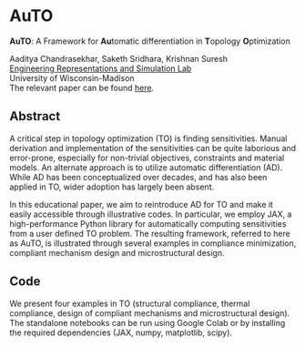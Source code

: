 # AuTO

**AuTO**: A Framework for **Au**tomatic differentiation in **T**opology **O**ptimization

Aaditya Chandrasekhar, Saketh Sridhara, Krishnan Suresh  
[Engineering Representations and Simulation Lab](https://ersl.wisc.edu)  
University of Wisconsin-Madison  
The relevant paper can be found [here](https://ersl.wisc.edu/publications/).

## Abstract
A critical step in topology optimization (TO) is finding sensitivities. Manual derivation and implementation of the sensitivities can be quite laborious and error-prone, especially for non-trivial objectives, constraints and material models. An alternate approach is to utilize automatic differentiation (AD). While AD has been conceptualized over decades, and has also been applied in TO, wider adoption has largely been absent.

In this educational paper, we aim to reintroduce AD for TO and make it easily accessible through illustrative codes. In particular, we employ JAX, a high-performance Python library for automatically computing sensitivities from a user defined TO problem. The resulting framework, referred to here as AuTO, is illustrated through several examples in compliance minimization, compliant mechanism design and microstructural design.

## Code
We present four examples in TO (structural compliance, thermal compliance, design of compliant mechanisms and microstructural design). The standalone notebooks can be run using Google Colab or by installing the required dependencies (JAX, numpy, matplotlib, scipy).



